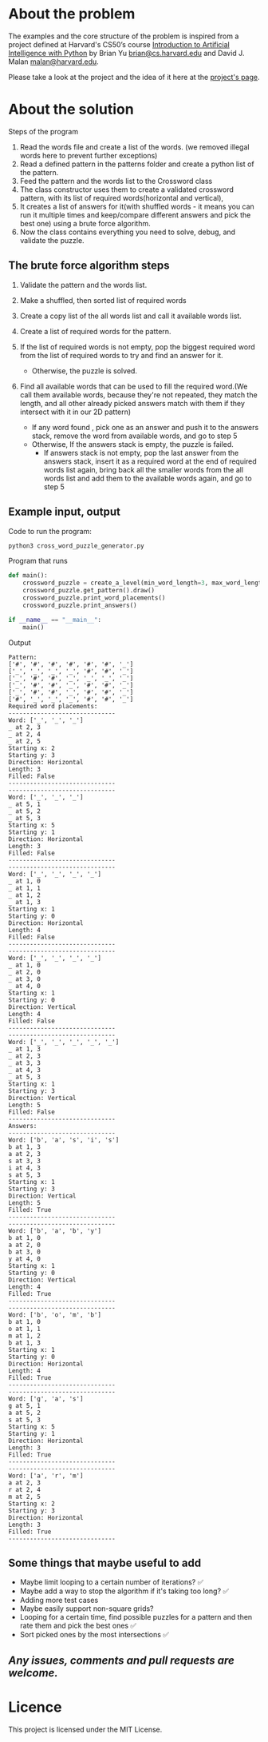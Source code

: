 # About the problem
The examples and the core structure of the problem is inspired from a project defined at Harvard's CS50’s course [Introduction to Artificial Intelligence with Python](https://cs50.harvard.edu/ai/2020/) by 
Brian Yu
brian@cs.harvard.edu and 
David J. Malan
malan@harvard.edu.

Please take a look at the project and the idea of it here at the [project's page](https://cs50.harvard.edu/ai/2020/projects/3/crossword/).

# About the solution
Steps of the program
1. Read the words file and create a list of the words. (we removed illegal words here to prevent further exceptions)
2. Read a defined pattern in the patterns folder and create a python list of the pattern.
3. Feed the pattern and the words list to the Crossword class
4. The class constructor uses them to create a validated crossword pattern, with its list of required words(horizontal and vertical), 
5. It creates a list of answers for it(with shuffled words - it means you can run it multiple times and keep/compare different answers and pick the best one) using a brute force algorithm.
6. Now the class contains everything you need to solve, debug, and validate the puzzle.


## The brute force algorithm steps
1. Validate the pattern and the words list.
2. Make a shuffled, then sorted list of required words
3. Create a copy list of the all words list and call it available words list.
4. Create a list of required words for the pattern.
5. If the list of required words is not empty, pop the biggest required word from the list of required words to try and find an answer for it.
    - Otherwise, the puzzle is solved.
    
6. Find all available words that can be used to fill the required word.(We call them available words, because they're not repeated, they match the length, and all other already picked answers match with them if they intersect with it in our 2D pattern)
    - If any word found , pick one as an answer and push it to the answers stack, remove the word from available words, and go to step 5
    - Otherwise, If the answers stack is empty, the puzzle is failed.
        - If answers stack is not empty, pop the last answer from the answers stack, insert it as a required word at the end of required words list again, bring back all the smaller words from the all words list and add them to the available words again, and go to step 5


## Example input, output
Code to run the program:
``` bash
python3 cross_word_puzzle_generator.py
```

Program that runs
``` python
def main():
    crossword_puzzle = create_a_level(min_word_length=3, max_word_length=6)
    crossword_puzzle.get_pattern().draw()
    crossword_puzzle.print_word_placements()
    crossword_puzzle.print_answers()

if __name__ == "__main__":
    main()
```

Output

``` text
Pattern:
['#', '#', '#', '#', '#', '#', '_']
['_', '_', '_', '_', '#', '#', '_']
['_', '#', '#', '_', '_', '_', '_']
['_', '#', '#', '_', '#', '#', '_']
['_', '#', '#', '_', '#', '#', '_']
['#', '_', '_', '_', '#', '#', '_']
Required word placements:
------------------------------
Word: ['_', '_', '_']
_ at 2, 3
_ at 2, 4
_ at 2, 5
Starting x: 2
Starting y: 3
Direction: Horizontal
Length: 3
Filled: False
------------------------------
------------------------------
Word: ['_', '_', '_']
_ at 5, 1
_ at 5, 2
_ at 5, 3
Starting x: 5
Starting y: 1
Direction: Horizontal
Length: 3
Filled: False
------------------------------
------------------------------
Word: ['_', '_', '_', '_']
_ at 1, 0
_ at 1, 1
_ at 1, 2
_ at 1, 3
Starting x: 1
Starting y: 0
Direction: Horizontal
Length: 4
Filled: False
------------------------------
------------------------------
Word: ['_', '_', '_', '_']
_ at 1, 0
_ at 2, 0
_ at 3, 0
_ at 4, 0
Starting x: 1
Starting y: 0
Direction: Vertical
Length: 4
Filled: False
------------------------------
------------------------------
Word: ['_', '_', '_', '_', '_']
_ at 1, 3
_ at 2, 3
_ at 3, 3
_ at 4, 3
_ at 5, 3
Starting x: 1
Starting y: 3
Direction: Vertical
Length: 5
Filled: False
------------------------------
Answers:
------------------------------
Word: ['b', 'a', 's', 'i', 's']
b at 1, 3
a at 2, 3
s at 3, 3
i at 4, 3
s at 5, 3
Starting x: 1
Starting y: 3
Direction: Vertical
Length: 5
Filled: True
------------------------------
------------------------------
Word: ['b', 'a', 'b', 'y']
b at 1, 0
a at 2, 0
b at 3, 0
y at 4, 0
Starting x: 1
Starting y: 0
Direction: Vertical
Length: 4
Filled: True
------------------------------
------------------------------
Word: ['b', 'o', 'm', 'b']
b at 1, 0
o at 1, 1
m at 1, 2
b at 1, 3
Starting x: 1
Starting y: 0
Direction: Horizontal
Length: 4
Filled: True
------------------------------
------------------------------
Word: ['g', 'a', 's']
g at 5, 1
a at 5, 2
s at 5, 3
Starting x: 5
Starting y: 1
Direction: Horizontal
Length: 3
Filled: True
------------------------------
------------------------------
Word: ['a', 'r', 'm']
a at 2, 3
r at 2, 4
m at 2, 5
Starting x: 2
Starting y: 3
Direction: Horizontal
Length: 3
Filled: True
------------------------------
```



## Some things that maybe useful to add
- Maybe limit looping to a certain number of iterations? :white_check_mark:
- Maybe add a way to stop the algorithm if it's taking too long? :white_check_mark:
- Adding more test cases
- Maybe easily support non-square grids?
- Looping for a certain time, find possible puzzles for a pattern and then rate them and pick the best ones :white_check_mark:
- Sort picked ones by the most intersections :white_check_mark:


## *Any issues, comments and pull requests are welcome.*


# Licence
This project is licensed under the MIT License.

